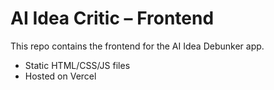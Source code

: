 # AI Idea Critic – Frontend

This repo contains the frontend for the AI Idea Debunker app.

- Static HTML/CSS/JS files
- Hosted on Vercel
